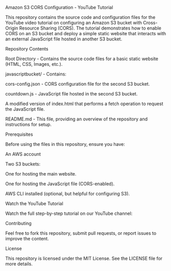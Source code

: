 Amazon S3 CORS Configuration - YouTube Tutorial

This repository contains the source code and configuration files for the YouTube video tutorial on configuring an Amazon S3 bucket with Cross-Origin Resource Sharing (CORS). The tutorial demonstrates how to enable CORS on an S3 bucket and deploy a simple static website that interacts with an external JavaScript file hosted in another S3 bucket.

Repository Contents

Root Directory - Contains the source code files for a basic static website (HTML, CSS, Images, etc.).

javascriptbucket/ - Contains:

cors-config.json - CORS configuration file for the second S3 bucket.

countdown.js - JavaScript file hosted in the second S3 bucket.

A modified version of index.html that performs a fetch operation to request the JavaScript file.

README.md - This file, providing an overview of the repository and instructions for setup.

Prerequisites

Before using the files in this repository, ensure you have:

An AWS account

Two S3 buckets:

One for hosting the main website.

One for hosting the JavaScript file (CORS-enabled).

AWS CLI installed (optional, but helpful for configuring S3).

Watch the YouTube Tutorial

Watch the full step-by-step tutorial on our YouTube channel:


Contributing

Feel free to fork this repository, submit pull requests, or report issues to improve the content.

License

This repository is licensed under the MIT License. See the LICENSE file for more details.
